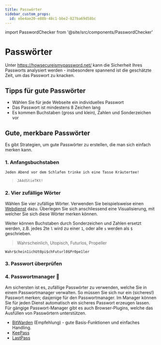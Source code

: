```yaml
---
title: Passwörter
sidebar_custom_props:
  id: ebe4ae20-e88b-48c1-bbe2-827ba69d58bc
---
```


import PasswordChecker from '@site/src/components/PasswordChecker'

# Passwörter

Unter https://howsecureismypassword.net/ kann die Sicherheit Ihres Passworts analysiert werden - insbesondere spannend ist die geschätzte Zeit, um das Passwort zu knacken.


## Tipps für gute Passwörter

- Wählen Sie für jede Webseite ein individuelles Passwort
- Das Passwort ist mindestens 8 Zeichen lang
- Es kommen Buchstaben (gross und klein), Zahlen und Sonderzeichen vor

## Gute, merkbare Passwörter
Es gibt Strategien, um gute Passwörter zu erstellen, die man sich einfach merken kann.

### 1. Anfangsbuchstaben

`Jeden Abend vor dem Schlafen trinke ich eine Tasse Kräutertee!`

> `JA4dStieTKt!`

### 2. Vier zufällige Wörter
Wählen Sie vier zufällige Wörter. Verwenden Sie beispielsweise einen [Webdienst](https://capitalizemytitle.com/zufallswort-generator/) dazu.
Überlegen Sie sich anschliessend eine Visualisierung, mit welcher Sie sich diese Wörter merken können.

Weiter können Buchstaben durch Sonderzeichen und Zahlen ersetzt werden, z.B. jedes 2te `l` wird zu einer `1`, oder alle `s` werden als `$` geschrieben.

> Wahrscheinlich, Utopisch, Futurlos, Propeller

`Wahr$chein1ichUt0pi$chFuturl0$Pr0pe1ler`

### 3. Passwort überprüfen

<PasswordChecker />

### 4. Passwortmanager 🏅 
Am sichersten ist es, zufällige Passwörter zu verwenden, welche Sie in einem Passwortmanager verwalten.
So müssen Sie sich nur ein (sicheres!) Passwort merken; dasjenige für den Passwortmanager.
Im Manager können Sie für jeden Dienst automatisch ein sicheres Passwort erzeugen lassen.
Für gängige Passwort-Manager gibt es auch Browser-Plugins, welche das Ausfüllen von Passwörtern unterstützen.

- [BitWarden](https://bitwarden.com/) (Empfehlung) - gute Basis-Funktionen und einfaches Handling.
- [KeePass](https://keepass.info/)
- [LastPass](https://www.lastpass.com/)

